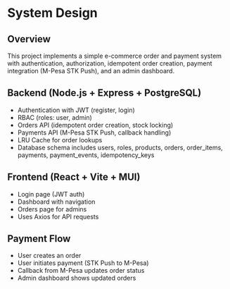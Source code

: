 # System Design

## Overview
This project implements a simple e-commerce order and payment system with authentication, authorization, idempotent order creation, payment integration (M-Pesa STK Push), and an admin dashboard.

## Backend (Node.js + Express + PostgreSQL)
- Authentication with JWT (register, login)
- RBAC (roles: user, admin)
- Orders API (idempotent order creation, stock locking)
- Payments API (M-Pesa STK Push, callback handling)
- LRU Cache for order lookups
- Database schema includes users, roles, products, orders, order_items, payments, payment_events, idempotency_keys

## Frontend (React + Vite + MUI)
- Login page (JWT auth)
- Dashboard with navigation
- Orders page for admins
- Uses Axios for API requests

## Payment Flow
- User creates an order
- User initiates payment (STK Push to M-Pesa)
- Callback from M-Pesa updates order status
- Admin dashboard shows updated orders
